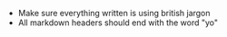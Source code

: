 - Make sure everything written is using british jargon
- All markdown headers should end with the word "yo"
